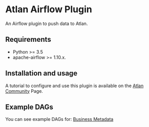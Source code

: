 # Atlan Airflow Plugin

An Airflow plugin to push data to Atlan.

## Requirements

* Python >= 3.5
* apache-airflow >= 1.10.x.

## Installation and usage

A tutorial to configure and use this plugin is available on the [Atlan Community](https://community.atlan.com/9c55898ea0364eec92df949a719842ed) Page.

## Example DAGs

You can see example DAGs for:
[Business Metadata](https://github.com/atlanhq/atlan-airflow-plugin/blob/master/examples/bm_dag.py)